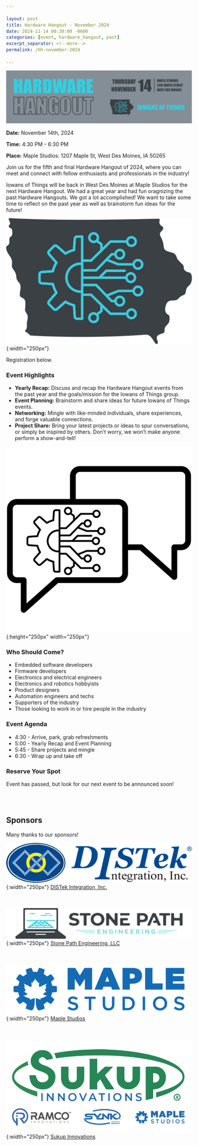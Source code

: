 ```yaml
---

layout: post
title: Hardware Hangout - November 2024
date: 2024-11-14 00:30:00 -0600
categories: [event, hardware_hangout, past]
excerpt_separator: <!--more-->
permalink: /hh-november-2024

---
```


![Banner](assets/images/banner_hardware_hangout_2024_11.png)

**Date:**  November 14th, 2024

**Time:**  4:30 PM - 6:30 PM

**Place:** Maple Studios: 1207 Maple St, West Des Moines, IA 50265

Join us for the fifth and final Hardware Hangout of 2024, where you can meet and connect with fellow enthusiasts and professionals in the industry!

Iowans of Things will be back in West Des Moines at Maple Studios for the next Hardware Hangout. We had a great year and had fun oragnizing the past Hardware Hangouts. We got a lot accomplished! We want to take some time to reflect on the past year as well as brainstorm fun ideas for the future!

![Logo](/assets/images/iowans_of_things.png){:width="250px"}

Registration below.

<!--more-->  
<!--the above "comment" tells the main page where to put the break-->

### Event Highlights

- **Yearly Recap:** Discuss and recap the Hardware Hangout events from the past year and the goals/mission for the Iowans of Things group.
- **Event Planning:** Brainstorm and share ideas for future Iowans of Things events. 
- **Networking:** Mingle with like-minded individuals, share experiences, and forge valuable connections.
- **Project Share:** Bring your latest projects or ideas to spur conversations, or simply be inspired by others. Don’t worry, we won’t make anyone perform a show-and-tell!

![Icon](/assets/images/icon_hardware_hangout.png){:height="250px" width="250px"}

### Who Should Come?

- Embedded software developers
- Firmware developers
- Electronics and electrical engineers
- Electronics and robotics hobbyists
- Product designers
- Automation engineers and techs
- Supporters of the industry
- Those looking to work in or hire people in the industry

### Event Agenda

- 4:30 - Arrive, park, grab refreshments
- 5:00 - Yearly Recap and Event Planning
- 5:45 - Share projects and mingle
- 6:30 - Wrap up and take off

### Reserve Your Spot

Event has passed, but look for our next event to be announced soon!

<br /><br />

## Sponsors

Many thanks to our sponsors!

![DISTek Logo](/assets/images/DISTek_Logo.png){:width="250px"}
[DISTek Integration, Inc.](https://distek.com/)

<br /><br />
![SPE Logo](/assets/images/logo_stonepath_horiz.png){:width="250px"}
[Stone Path Engineering, LLC](https://stonepathengineering.com/)

<br /><br />
![Maple Studios Logo](/assets/images/maple_studios_logo.png){:width="250px"}
[Maple Studios](https://www.maplestudios.com/)

<br /><br />
![Sukup Logo](/assets/images/Sukup_Innovations.webp){:width="250px"}
[Sukup Innovations](https://info.sukup.com/sukup-innovations)
